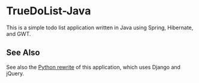TrueDoList-Java
===============

This is a simple todo list application written in Java using Spring,
Hibernate, and GWT.

See Also
--------

See also the [Python rewrite](http://github.com/nileshk/truedolist) of
this application, which uses Django and jQuery.
